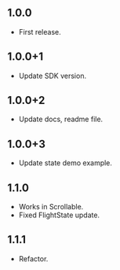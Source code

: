 ## 1.0.0

* First release.

## 1.0.0+1 

* Update SDK version.

## 1.0.0+2

* Update docs, readme file.

## 1.0.0+3

* Update state demo example.

## 1.1.0

* Works in Scrollable.
* Fixed FlightState update. 

## 1.1.1

* Refactor.